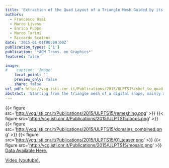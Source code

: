 ```yaml
---
title: 'Extraction of the Quad Layout of a Triangle Mesh Guided by its Curve-Skeleton'
authors:
  - Francesco Usai
  - Marco Livesu
  - Enrico Puppo
  - Marco Tarini
  - Riccardo Scateni
date: '2015-01-01T00:00:00Z'
publication_types: ['1']
publication: '*ACM Trans. on Graphics*'
featured: false

image:
#    caption: 'Image'
    focal_point: ''
    preview_only: false
    share: false
url_pdf: http://vcg.isti.cnr.it/Publications/2015/ULPTS15/skel_to_quad.pdf
abstract: 'Starting from the triangle mesh of a digital shape, mainly an articulated object, we produce a coarse quad layout that can be used in character modeling and animation. Our quad layout follows the intrinsic object structure described by its curve skeleton; it contains few irregular vertices of low degree; it can be immediately refined into a semi-regular quad mesh; it provides a structured domain for UV-mapping and parametrization. Our method is fast, one-click and it does not require any parameter setting. The user can steer and refine the process through simple interactive tools during the construction of the quad layout.  Data Available Here.   Video (youtube).'
---
```

{{< figure src='http://vcg.isti.cnr.it/Publications/2015/ULPTS15/remeshing.png' >}}
{{< figure src='http://vcg.isti.cnr.it/Publications/2015/ULPTS15/loops.png' >}}
{{< figure src='http://vcg.isti.cnr.it/Publications/2015/ULPTS15/domains_combined.png' >}}
{{< figure src='http://vcg.isti.cnr.it/Publications/2015/ULPTS15/01_teaser.png' >}}
{{< figure src='http://vcg.isti.cnr.it/Publications/2015/ULPTS15/mosaic.png' >}}
[Data Available Here.](https://drive.google.com/open?id=0B6EEjMMaU7haUHhmQ0xWOGRjSVE)

[Video (youtube).](https://www.youtube.com/watch?v=5TzsT2BVVhA)


